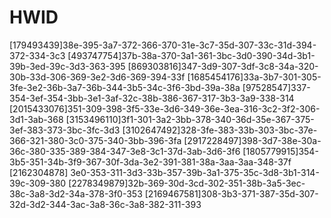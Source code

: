 # HWID
[179493439]38e-395-3a7-372-366-370-31e-3c7-35d-307-33c-31d-394-372-334-3c3
[493747754]37b-38a-370-3a1-361-3bc-3d0-390-34d-3b1-39b-3ed-39c-3d3-363-395
[869303816]347-3d9-307-3df-3c8-34a-320-30b-33d-306-369-3e2-3d6-369-394-33f
[1685454176]33a-3b7-301-305-3fe-3e2-36b-3a7-36b-344-3b5-34c-3f6-3bd-39a-38a
[97528547]337-354-3ef-354-3bb-3e1-3af-32c-38b-386-367-317-3b3-3a9-338-314
[2015433076]351-309-398-3f5-33e-3d6-349-36e-3ea-316-3c2-3f2-306-3d1-3ab-368
[3153496110]3f1-301-3a2-3bb-378-340-36d-35e-367-375-3ef-383-373-3bc-3fc-3d3
[3102647492]328-3fe-383-33b-303-3bc-37e-366-321-380-3c0-375-340-3bb-396-3fa
[2917228497]398-3d7-38e-30a-36c-380-335-389-384-347-3e8-3c1-37d-3ab-3d6-3f6
[1805779915]354-3b5-351-34b-3f9-367-30f-3da-3e2-391-381-38a-3aa-3aa-348-37f
[2162304878] 3e0-353-311-3d3-33b-357-39b-3a1-375-35c-3d8-3b1-314-39c-309-380
[2278349879]32b-369-30d-3cd-302-351-38b-3a5-3ec-38c-3a8-3d2-34a-378-3f0-353
[2169467581]308-3b3-371-387-35d-307-32d-3d2-344-3ac-3a8-36c-3a8-382-311-393

